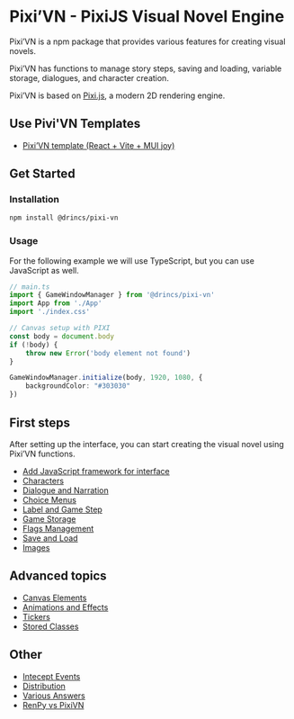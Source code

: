 # Pixi’VN - PixiJS Visual Novel Engine

Pixi’VN is a npm package that provides various features for creating visual novels.

Pixi’VN has functions to manage story steps, saving and loading, variable storage, dialogues, and character creation.

Pixi’VN is based on [Pixi.js](https://pixijs.com/), a modern 2D rendering engine.

## Use Pivi'VN Templates

* [Pixi’VN template (React + Vite + MUI joy)](https://github.com/DRincs-Productions/pixi-vn-react-template)

## Get Started

### Installation

```bash
npm install @drincs/pixi-vn
```

### Usage

For the following example we will use TypeScript, but you can use JavaScript as well.

```typescript
// main.ts
import { GameWindowManager } from '@drincs/pixi-vn'
import App from './App'
import './index.css'

// Canvas setup with PIXI
const body = document.body
if (!body) {
    throw new Error('body element not found')
}

GameWindowManager.initialize(body, 1920, 1080, {
    backgroundColor: "#303030"
})
```

## First steps

After setting up the interface, you can start creating the visual novel using Pixi’VN functions.

* [Add JavaScript framework for interface](Interface-with-JavaScript-Framework)
* [Characters](Characters)
* [Dialogue and Narration](Dialogues-and-Narration)
* [Choice Menus](Choice-Menus)
* [Label and Game Step](Label-and-Game-Step)
* [Game Storage](Game-Storage)
* [Flags Management](Flags)
* [Save and Load](Save-and-Load)
* [Images](Images)

## Advanced topics

* [Canvas Elements](Canvas-Elements)
* [Animations and Effects](Animations-and-Effects)
* [Tickers](Tickers)
* [Stored Classes](Stored-Classes)

## Other

* [Intecept Events](Intercept-Events)
* [Distribution](Distribution)
* [Various Answers](Various-Answers)
* [RenPy vs PixiVN](RenPy-vs-PixiVN)

